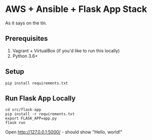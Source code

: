# AWS + Ansible + Flask App Stack

As it says on the tin.


## Prerequisites

1. Vagrant + VirtualBox (if you'd like to run this locally)
2. Python 3.6+

## Setup

```
pip install requirements.txt
```

## Run Flask App Locally

```
cd src/flask-app
pip install -r requirements.txt
export FLASK_APP=app.py
flask run
```

Open http://127.0.0.1:5000/ - should show "Hello, world!"
